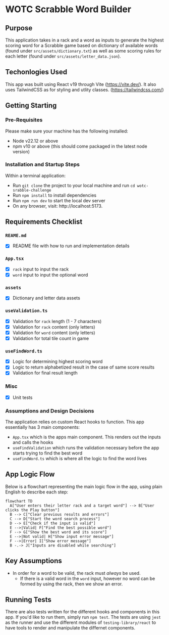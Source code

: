 # WOTC Scrabble Word Builder

## Purpose
This application takes in a rack and a word as inputs to generate the highest scoring word for a Scrabble game based on dictionary of available words (found under `src/assets/dictionary.txt`) as well as some scoring rules for each letter (found under `src/assets/letter_data.json`).

## Techonlogies Used
This app was built using React v19 through Vite (https://vite.dev/).
It also uses TailwindCSS as for styling and utlity classes. (https://tailwindcss.com/)

## Getting Starting

### Pre-Requisites

Please make sure your machine has the following installed:
- Node v22.12 or above
- npm v10 or above (this should come packaged in the latest node version)

### Installation and Startup Steps

Within a terminal application:

- Run `git clone` the project to your local machine and run `cd wotc-srabble-challenge`
- Run `npm install` to install dependencies
- Run `npm run dev` to start the local dev server
- On any browser, visit: http://localhost:5173.

## Requirements Checklist

### `REAME.md`
- [x] README file with how to run and implementation details
### `App.tsx`
- [x] `rack` input to input the rack
- [x] `word` input to input the optional word
### `assets`
- [x] Dictionary and letter data assets
### `useValidation.ts`
- [x] Validation for `rack` length (1 - 7 characters)
- [x] Validation for `rack` content (only letters)
- [x] Validation for `word` content (only letters)
- [x] Validation for total tile count in game
### `useFindWord.ts`
- [x] Logic for determining highest scoring word
- [x] Logic to return alphabetized result in the case of same score results
- [x] Validation for final result length 
### Misc
- [x] Unit tests

### Assumptions and Design Decisions

The application relies on custom React hooks to function. This app essentially has 3 main components:

- `App.tsx` which is the apps main component. This renders out the inputs and calls the hooks
- `useFindValidation` which runs the validation necessary before the app starts trying to find the best word
- `useFindWord.ts` which is where all the logic to find the word lives

## App Logic Flow

Below is a flowchart representing the main logic flow in the app, using plain English to describe each step:

```mermaid
flowchart TD
  A["User enters their letter rack and a target word"] --> B["User clicks the Play button"]
  B --> C["Clear previous results and errors"]
  C --> D["Start the word search process"]
  D --> E["Check if the input is valid"]
  E -->|Valid| F["Find the best possible word"]
  F --> G["Show the best word and its score"]
  E -->|Not valid| H["Show input error message"]
  F -->|Error| I["Show error message"]
  B -.-> J["Inputs are disabled while searching"]
```

## Key Assumptions

- In order for a word to be valid, the rack must _always_ be used. 
    - If there is a valid word in the `word` input, however no word can be formed by using the rack, then we show an error.

## Running Tests

There are also tests written for the different hooks and components in this app. If you'd like to run them, simply run `npm test`. 
The tests are using `jest` as the runner and use the different modules of `testing-library/react` to have tools to render and manipulate the differnet components.